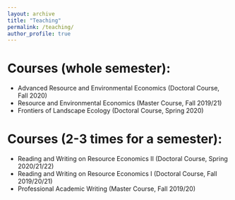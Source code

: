 ```yaml
---
layout: archive
title: "Teaching"
permalink: /teaching/
author_profile: true
---
```


Courses (whole semester):
=====
* Advanced Resource and Environmental Economics (Doctoral Course, Fall 2020)
* Resource and Environmental Economics (Master Course, Fall 2019/21)
* Frontiers of Landscape Ecology (Doctoral Course, Spring 2020)

Courses (2-3 times for a semester):
=====
* Reading and Writing on Resource Economics II (Doctoral Course, Spring 2020/21/22)
* Reading and Writing on Resource Economics I (Doctoral Course, Fall 2019/20/21)
* Professional Academic Writing (Master Course, Fall 2019/20)
